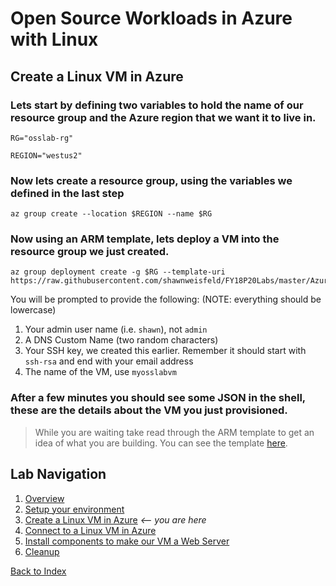 # Open Source Workloads in Azure with Linux
## Create a Linux VM in Azure

### Lets start by defining two variables to hold the name of our resource group and the Azure region that we want it to live in.

```
RG="osslab-rg"

REGION="westus2"
```

### Now lets create a resource group, using the variables we defined in the last step

```
az group create --location $REGION --name $RG
```

### Now using an ARM template, lets deploy a VM into the resource group we just created.

```
az group deployment create -g $RG --template-uri https://raw.githubusercontent.com/shawnweisfeld/FY18P20Labs/master/AzureIaaS/AzureOSS/assets/azuredeploy.json
```

You will be prompted to provide the following: (NOTE: everything should be lowercase)

1. Your admin user name (i.e. `shawn`), not `admin`
1. A DNS Custom Name (two random characters)
1. Your SSH key, we created this earlier. Remember it should start with `ssh-rsa` and end with your email address
1. The name of the VM, use `myosslabvm`

### After a few minutes you should see some JSON in the shell, these are the details about the VM you just provisioned.
    
> While you are waiting take read through the ARM template to get an idea of what you are building. You can see the template [here](https://github.com/shawnweisfeld/FY18P20Labs/blob/master/AzureIaaS/AzureOSS/assets/azuredeploy.json).


## Lab Navigation
1. [Overview](./)
1. [Setup your environment](./step01.html)
1. [Create a Linux VM in Azure](./step02.html) *<-- you are here*
1. [Connect to a Linux VM in Azure](./step03.html)
1. [Install components to make our VM a Web Server](./step04.html)
1. [Cleanup](./step05.html)

[Back to Index](../../index.html)        
